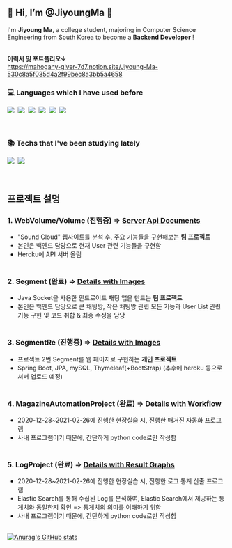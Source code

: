 <!---
JiyoungMa/JiyoungMa is a ✨ special ✨ repository because its `README.md` (this file) appears on your GitHub profile.
You can click the Preview link to take a look at your changes.
--->
<h2>🐥 Hi, I’m @JiyoungMa 🐥</h2>

I'm **Jiyoung Ma**, a college student, majoring in Computer Science Engineering from South Korea to become a **Backend Developer** ! <br> <br>

**이력서 및 포트폴리오↓** <br>
https://mahogany-giver-7d7.notion.site/Jiyoung-Ma-530c8a5f035d4a2f99bec8a3bb5a4658

<h3>💻 Languages which I have used before</h3>
<p>
<img src="https://img.shields.io/badge/Python-3766AB?style=for-the-badge&logo=Python&logoColor=white"/></a>&nbsp 
<img src="https://img.shields.io/badge/Java-007396?style=for-the-badge&logo=Java&logoColor=white"/></a>&nbsp 
<img src="https://img.shields.io/badge/C++-00599C?style=for-the-badge&logo=c%2B%2B&logoColor=white"/></a>&nbsp 
<img src="https://img.shields.io/badge/C-A8B9CC?style=for-the-badge&logo=C&logoColor=white"/></a>&nbsp 
<img src="https://img.shields.io/badge/JavaScript-F7DF1E?style=for-the-badge&logo=JavaScript&logoColor=white"/></a>&nbsp 
<img src="https://img.shields.io/badge/MySQL-4479A1?style=for-the-badge&logo=MySQL&logoColor=white"/></a>&nbsp 
</p>

<br>
<h3>📚 Techs that I've been studying lately </h3>
<p>
<img src="https://img.shields.io/badge/Spring-6DB33F?style=for-the-badge&logo=Spring&logoColor=white"/></a>&nbsp 
<img src="https://img.shields.io/badge/Hibernate-59666C?style=for-the-badge&logo=Hibernate&logoColor=white"/></a>&nbsp 
</p>

<br>

<h2>프로젝트 설명</h2>
<h3>1. WebVolume/Volume (진행중) => <a href = "https://github.com/WebVolume/volume#readme"> Server Api Documents </a> </h3>

- "Sound Cloud" 웹사이트를 분석 후, 주요 기능들을 구현해보는 __팀 프로젝트__
- 본인은 백엔드 담당으로 현재 User 관련 기능들을 구현함
- Heroku에 API 서버 올림<br><br>


<h3>2. Segment (완료) => <a href = "https://github.com/CYJ1/segment"> Details with Images </a> </h3>

 - Java Socket을 사용한 안드로이드 채팅 앱을 만드는 **팀 프로젝트** <br>
 - 본인은 백엔드 담당으로 큰 채팅방, 작은 채팅방 관련 모든 기능과 User List 관련 기능 구현 및 코드 취합 & 최종 수정을 담당<br><br>


<h3>3. SegmentRe (진행중) => <a href = "https://github.com/JiyoungMa/SegmentRe"> Details with Images </a> </h3>

 - 프로젝트 2번 Segment를 웹 페이지로 구현하는 **개인 프로젝트** <br>
 - Spring Boot, JPA, mySQL, Thymeleaf(+BootStrap) (추후에 heroku 등으로 서버 업로드 예정)<br><br>


<h3>4. MagazineAutomationProject (완료) => <a href = "https://github.com/JiyoungMa/MagazineAutomationProject"> Details with Workflow </a> </h3>

- 2020-12-28~2021-02-26에 진행한 현장실습 시, 진행한 매거진 자동화 프로그램
- 사내 프로그램이기 때문에, 간단하게 python code로만 작성함<br><br>


<h3>5. LogProject (완료) => <a href = "https://github.com/JiyoungMa/LogProject"> Details with Result Graphs </a> </h3>

- 2020-12-28~2021-02-26에 진행한 현장실습 시, 진행한 로그 통계 산출 프로그램
- Elastic Search를 통해 수집된 Log를 분석하여, Elastic Search에서 제공하는 통계치와 동일한지 확인 => 통계치의 의미를 이해하기 위함
- 사내 프로그램이기 때문에, 간단하게 python code로만 작성함<br><br>


[![Anurag's GitHub stats](https://github-readme-stats.vercel.app/api?username=JiyoungMa&show_icons=true&theme=radical)](https://github.com/anuraghazra/github-readme-stats)
